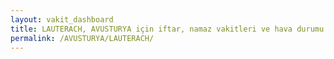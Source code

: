 ```yaml
---
layout: vakit_dashboard
title: LAUTERACH, AVUSTURYA için iftar, namaz vakitleri ve hava durumu - ilçe/eyalet seç
permalink: /AVUSTURYA/LAUTERACH/
---
```


<script type="text/javascript">
  var GLOBAL_COUNTRY = 'AVUSTURYA';
  var GLOBAL_CITY = 'LAUTERACH';
  var GLOBAL_STATE = '';
  var lat = 72;
  var lon = 21;
</script>
